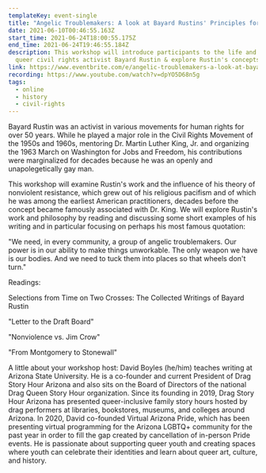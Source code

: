 ```yaml
---
templateKey: event-single
title: "Angelic Troublemakers: A look at Bayard Rustins' Principles for Queer Resis"
date: 2021-06-10T00:46:55.163Z
start_time: 2021-06-24T18:00:55.175Z
end_time: 2021-06-24T19:46:55.184Z
description: This workshop will introduce participants to the life and work of
  queer civil rights activist Bayard Rustin & explore Rustin's concepts!
link: https://www.eventbrite.com/e/angelic-troublemakers-a-look-at-bayard-rustins-principles-for-queer-resis-tickets-157716070011
recording: https://www.youtube.com/watch?v=dpYO5D68n5g
tags:
  - online
  - history
  - civil-rights
---
```

Bayard Rustin was an activist in various movements for human rights for over 50 years. While he played a major role in the Civil Rights Movement of the 1950s and 1960s, mentoring Dr. Martin Luther King, Jr. and organizing the 1963 March on Washington for Jobs and Freedom, his contributions were marginalized for decades because he was an openly and unapolegetically gay man.

This workshop will examine Rustin's work and the influence of his theory of nonviolent resistance, which grew out of his religious pacifism and of which he was among the earliest American practitioners, decades before the concept became famously associated with Dr. King. We will explore Rustin's work and philosophy by reading and discussing some short examples of his writing and in particular focusing on perhaps his most famous quotation:

"We need, in every community, a group of angelic troublemakers. Our power is in our ability to make things unworkable. The only weapon we have is our bodies. And we need to tuck them into places so that wheels don't turn."

Readings:

Selections from Time on Two Crosses: The Collected Writings of Bayard Rustin

"Letter to the Draft Board"

"Nonviolence vs. Jim Crow"

"From Montgomery to Stonewall"

A little about your workshop host: David Boyles (he/him) teaches writing at Arizona State University. He is a co-founder and current President of Drag Story Hour Arizona and also sits on the Board of Directors of the national Drag Queen Story Hour organization. Since its founding in 2019, Drag Story Hour Arizona has presented queer-inclusive family story hours hosted by drag performers at libraries, bookstores, museums, and colleges around Arizona. In 2020, David co-founded Virtual Arizona Pride, which has been presenting virtual programming for the Arizona LGBTQ+ community for the past year in order to fill the gap created by cancellation of in-person Pride events. He is passionate about supporting queer youth and creating spaces where youth can celebrate their identities and learn about queer art, culture, and history.